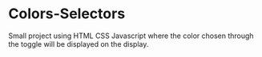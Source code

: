 # Colors-Selectors
Small project using HTML CSS Javascript where the color chosen through the toggle will be displayed on the display.
